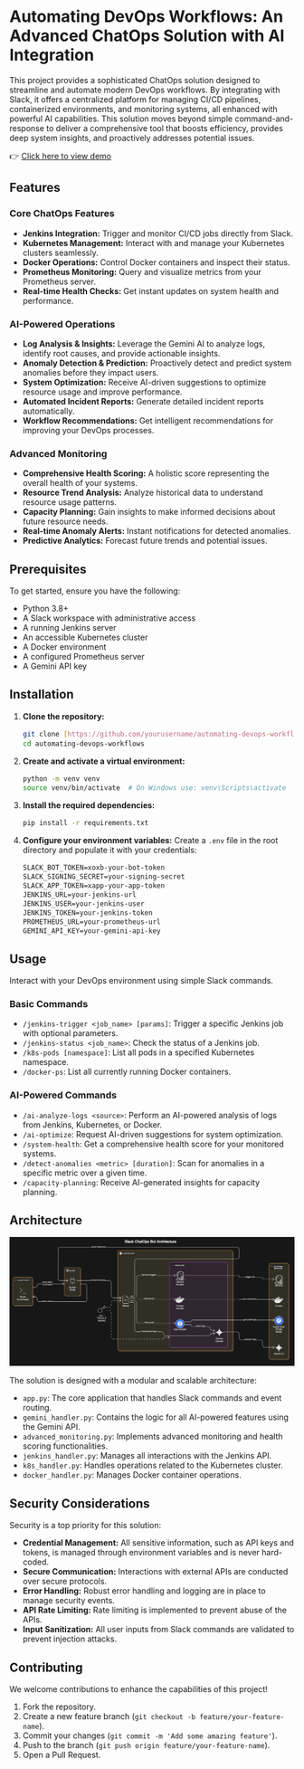 # Automating DevOps Workflows: An Advanced ChatOps Solution with AI Integration

This project provides a sophisticated ChatOps solution designed to streamline and automate modern DevOps workflows. By integrating with Slack, it offers a centralized platform for managing CI/CD pipelines, containerized environments, and monitoring systems, all enhanced with powerful AI capabilities. This solution moves beyond simple command-and-response to deliver a comprehensive tool that boosts efficiency, provides deep system insights, and proactively addresses potential issues.

👉 [Click here to view demo](https://www.youtube.com/watch?v=wpmvBFQLH_4)

## Features

### Core ChatOps Features
* **Jenkins Integration:** Trigger and monitor CI/CD jobs directly from Slack.
* **Kubernetes Management:** Interact with and manage your Kubernetes clusters seamlessly.
* **Docker Operations:** Control Docker containers and inspect their status.
* **Prometheus Monitoring:** Query and visualize metrics from your Prometheus server.
* **Real-time Health Checks:** Get instant updates on system health and performance.

### AI-Powered Operations
* **Log Analysis & Insights:** Leverage the Gemini AI to analyze logs, identify root causes, and provide actionable insights.
* **Anomaly Detection & Prediction:** Proactively detect and predict system anomalies before they impact users.
* **System Optimization:** Receive AI-driven suggestions to optimize resource usage and improve performance.
* **Automated Incident Reports:** Generate detailed incident reports automatically.
* **Workflow Recommendations:** Get intelligent recommendations for improving your DevOps processes.

### Advanced Monitoring
* **Comprehensive Health Scoring:** A holistic score representing the overall health of your systems.
* **Resource Trend Analysis:** Analyze historical data to understand resource usage patterns.
* **Capacity Planning:** Gain insights to make informed decisions about future resource needs.
* **Real-time Anomaly Alerts:** Instant notifications for detected anomalies.
* **Predictive Analytics:** Forecast future trends and potential issues.

## Prerequisites

To get started, ensure you have the following:

* Python 3.8+
* A Slack workspace with administrative access
* A running Jenkins server
* An accessible Kubernetes cluster
* A Docker environment
* A configured Prometheus server
* A Gemini API key

## Installation

1.  **Clone the repository:**
    ```bash
    git clone [https://github.com/yourusername/automating-devops-workflows.git](https://github.com/yourusername/automating-devops-workflows.git)
    cd automating-devops-workflows
    ```

2.  **Create and activate a virtual environment:**
    ```bash
    python -m venv venv
    source venv/bin/activate  # On Windows use: venv\Scripts\activate
    ```

3.  **Install the required dependencies:**
    ```bash
    pip install -r requirements.txt
    ```

4.  **Configure your environment variables:**
    Create a `.env` file in the root directory and populate it with your credentials:
    ```env
    SLACK_BOT_TOKEN=xoxb-your-bot-token
    SLACK_SIGNING_SECRET=your-signing-secret
    SLACK_APP_TOKEN=xapp-your-app-token
    JENKINS_URL=your-jenkins-url
    JENKINS_USER=your-jenkins-user
    JENKINS_TOKEN=your-jenkins-token
    PROMETHEUS_URL=your-prometheus-url
    GEMINI_API_KEY=your-gemini-api-key
    ```

## Usage

Interact with your DevOps environment using simple Slack commands.

### Basic Commands
* `/jenkins-trigger <job_name> [params]`: Trigger a specific Jenkins job with optional parameters.
* `/jenkins-status <job_name>`: Check the status of a Jenkins job.
* `/k8s-pods [namespace]`: List all pods in a specified Kubernetes namespace.
* `/docker-ps`: List all currently running Docker containers.

### AI-Powered Commands
* `/ai-analyze-logs <source>`: Perform an AI-powered analysis of logs from Jenkins, Kubernetes, or Docker.
* `/ai-optimize`: Request AI-driven suggestions for system optimization.
* `/system-health`: Get a comprehensive health score for your monitored systems.
* `/detect-anomalies <metric> [duration]`: Scan for anomalies in a specific metric over a given time.
* `/capacity-planning`: Receive AI-generated insights for capacity planning.

## Architecture
![Architecture Diagram](architecture.png)

The solution is designed with a modular and scalable architecture:

* `app.py`: The core application that handles Slack commands and event routing.
* `gemini_handler.py`: Contains the logic for all AI-powered features using the Gemini API.
* `advanced_monitoring.py`: Implements advanced monitoring and health scoring functionalities.
* `jenkins_handler.py`: Manages all interactions with the Jenkins API.
* `k8s_handler.py`: Handles operations related to the Kubernetes cluster.
* `docker_handler.py`: Manages Docker container operations.

## Security Considerations

Security is a top priority for this solution:

* **Credential Management:** All sensitive information, such as API keys and tokens, is managed through environment variables and is never hard-coded.
* **Secure Communication:** Interactions with external APIs are conducted over secure protocols.
* **Error Handling:** Robust error handling and logging are in place to manage security events.
* **API Rate Limiting:** Rate limiting is implemented to prevent abuse of the APIs.
* **Input Sanitization:** All user inputs from Slack commands are validated to prevent injection attacks.

## Contributing

We welcome contributions to enhance the capabilities of this project!

1.  Fork the repository.
2.  Create a new feature branch (`git checkout -b feature/your-feature-name`).
3.  Commit your changes (`git commit -m 'Add some amazing feature'`).
4.  Push to the branch (`git push origin feature/your-feature-name`).
5.  Open a Pull Request.
